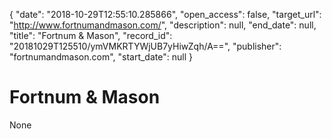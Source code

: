 {
  "date": "2018-10-29T12:55:10.285866", 
  "open_access": false, 
  "target_url": "http://www.fortnumandmason.com/", 
  "description": null, 
  "end_date": null, 
  "title": "Fortnum & Mason", 
  "record_id": "20181029T125510/ymVMKRTYWjUB7yHiwZqh/A==", 
  "publisher": "fortnumandmason.com", 
  "start_date": null
}

# Fortnum & Mason

None